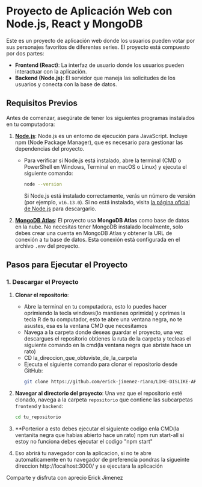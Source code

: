 # Proyecto de Aplicación Web con Node.js, React y MongoDB

Este es un proyecto de aplicación web donde los usuarios pueden votar por sus personajes favoritos de diferentes series. El proyecto está compuesto por dos partes:

- **Frontend (React)**: La interfaz de usuario donde los usuarios pueden interactuar con la aplicación.
- **Backend (Node.js)**: El servidor que maneja las solicitudes de los usuarios y conecta con la base de datos.

## Requisitos Previos

Antes de comenzar, asegúrate de tener los siguientes programas instalados en tu computadora:

1. **[Node.js](https://nodejs.org/)**: Node.js es un entorno de ejecución para JavaScript. Incluye npm (Node Package Manager), que es necesario para gestionar las dependencias del proyecto.

   - Para verificar si Node.js está instalado, abre la terminal (CMD o PowerShell en Windows, Terminal en macOS o Linux) y ejecuta el siguiente comando:
     ```bash
     node --version
     ```
     Si Node.js está instalado correctamente, verás un número de versión (por ejemplo, `v16.13.0`). Si no está instalado, visita [la página oficial de Node.js](https://nodejs.org/) para descargarlo.

2. **[MongoDB Atlas](https://www.mongodb.com/cloud/atlas)**: El proyecto usa **MongoDB Atlas** como base de datos en la nube. No necesitas tener MongoDB instalado localmente, solo debes crear una cuenta en MongoDB Atlas y obtener la URL de conexión a tu base de datos. Esta conexión está configurada en el archivo `.env` del proyecto.

## Pasos para Ejecutar el Proyecto

### 1. Descargar el Proyecto

1. **Clonar el repositorio**: 
   - Abre la terminal en tu computadora, esto lo puedes hacer oprimiendo la tecla windows(lo mantienes oprimida) y
     oprimes la tecla R de tu computador, esto te abre una ventana negra, no te asustes, esa es la ventana CMD que necesitamos
   - Navega a la carpeta donde deseas guardar el proyecto, una vez descargues el repositorio obtienes la ruta de la carpeta y tecleas el siguiente comando en la cmd(la ventana negra que abriste hace un rato)
   - CD la_direccion_que_obtuviste_de_la_carpeta
   - Ejecuta el siguiente comando para clonar el repositorio desde GitHub:
     ```bash
     git clone https://github.com/erick-jimenez-riano/LIKE-DISLIKE-APP.git
     ```

2. **Navegar al directorio del proyecto**:
   Una vez que el repositorio esté clonado, navega a la carpeta `repositorio` que contiene las subcarpetas `frontend` y `backend`:
   ```bash
   cd tu_repositorio

3. **Porterior a esto debes ejecutar el siguiente codigo enla CMD(la ventanita negra que habias abierto hace un rato)
    npm run start-all si estoy no funciona debes ejecutar el codigo "npm start"
4.  Eso abrirá tu navegador con la aplicacion, si no te abre automaticamente en tu navegador de preferencia pondras la sigueinte direccion http://localhost:3000/ y se ejecutara la aplicación

Comparte y disfruta con aprecio Erick Jimenez 
